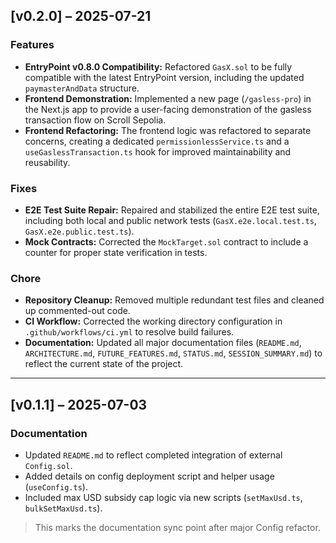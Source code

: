 ## [v0.2.0] – 2025-07-21

### Features

- **EntryPoint v0.8.0 Compatibility:** Refactored `GasX.sol` to be fully compatible with the latest EntryPoint version, including the updated `paymasterAndData` structure.
- **Frontend Demonstration:** Implemented a new page (`/gasless-pro`) in the Next.js app to provide a user-facing demonstration of the gasless transaction flow on Scroll Sepolia.
- **Frontend Refactoring:** The frontend logic was refactored to separate concerns, creating a dedicated `permissionlessService.ts` and a `useGaslessTransaction.ts` hook for improved maintainability and reusability.

### Fixes

- **E2E Test Suite Repair:** Repaired and stabilized the entire E2E test suite, including both local and public network tests (`GasX.e2e.local.test.ts`, `GasX.e2e.public.test.ts`).
- **Mock Contracts:** Corrected the `MockTarget.sol` contract to include a counter for proper state verification in tests.

### Chore

- **Repository Cleanup:** Removed multiple redundant test files and cleaned up commented-out code.
- **CI Workflow:** Corrected the working directory configuration in `.github/workflows/ci.yml` to resolve build failures.
- **Documentation:** Updated all major documentation files (`README.md`, `ARCHITECTURE.md`, `FUTURE_FEATURES.md`, `STATUS.md`, `SESSION_SUMMARY.md`) to reflect the current state of the project.

---

## [v0.1.1] – 2025-07-03

### Documentation

- Updated `README.md` to reflect completed integration of external `Config.sol`.
- Added details on config deployment script and helper usage (`useConfig.ts`).
- Included max USD subsidy cap logic via new scripts (`setMaxUsd.ts`, `bulkSetMaxUsd.ts`).

> This marks the documentation sync point after major Config refactor.
